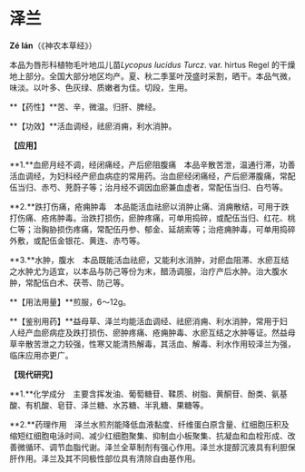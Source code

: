 # 泽兰

**Zé lán**（《神农本草经》）

本品为唇形科植物毛叶地瓜儿苗*Lycopus lucidus Turcz*. var. hirtus Regel 的干燥地上部分。全国大部分地区均产。夏、秋二季茎叶茂盛时采割，晒干。本品气微，味淡。以叶多、色灰绿、质嫩者为佳。切段，生用。

**【药性】**苦、辛，微温。归肝、脾经。

**【功效】**活血调经，祛瘀消痈，利水消肿。

**【应用】**

**1.**血瘀月经不调，经闭痛经，产后瘀阻腹痛　本品辛散苦泄，温通行滞，功善活血调经，为妇科经产瘀血病症的常用药。治血瘀经闭痛经，产后瘀滞腹痛，常配伍当归、赤芍、茺蔚子等；治月经不调因血瘀兼血虚者，常配伍当归、白芍等。

**2.**跌打伤痛，疮痈肿毒　本品能活血祛瘀以消肿止痛、消痈散结，可用于跌打伤痛、疮疡肿毒。治跌打损伤，瘀肿疼痛，可单用捣碎，或配伍当归、红花、桃仁等；治胸胁损伤疼痛，常配伍丹参、郁金、延胡索等；治疮痈肿毒，可单用捣碎外敷，或配伍金银花、黄连、赤芍等。

**3.**水肿，腹水　本品既能活血祛瘀，又能利水消肿，对瘀血阻滞、水瘀互结之水肿尤为适宜，以本品与防己等份为末，醋汤调服，治疗产后水肿。治大腹水肿，常配伍白术、茯苓、防己等。

**【用法用量】**煎服，6～12g。

**【鉴别用药】**益母草、泽兰均能活血调经、祛瘀消痈、利水消肿，常用于妇人经产血瘀病症及跌打损伤、瘀肿疼痛、疮痈肿毒、水瘀互结之水肿等证。然益母草辛散苦泄之力较强，性寒又能清热解毒，其活血、解毒、利水作用较泽兰为强，临床应用亦更广。

**【现代研究】**

**1.**化学成分　主要含挥发油、葡萄糖苷、鞣质、树脂、黄酮苷、酚类、氨基酸、有机酸、皂苷、泽兰糖、水苏糖、半乳糖、果糖等。

**2.**药理作用　泽兰水煎剂能降低血液黏度、纤维蛋白原含量、红细胞压积及缩短红细胞电泳时间、减少红细胞聚集、抑制血小板聚集、抗凝血和血栓形成、改善微循环、调节血脂代谢。泽兰全草制剂有强心作用。泽兰水提醇沉液具有利胆保肝作用。泽兰及其不同极性部位具有清除自由基作用。